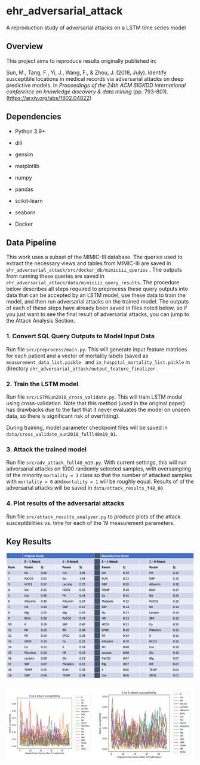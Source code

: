 # ehr_adversarial_attack
A reproduction study of adversarial attacks on a LSTM time series model

## Overview
This project aims to reproduce results originally published in:

Sun, M., Tang, F., Yi, J., Wang, F., & Zhou, J. (2018, July). Identify susceptible locations in medical records via adversarial attacks on deep predictive models. In *Proceedings of the 24th ACM SIGKDD international conference on knowledge discovery & data mining* (pp. 793-801). (https://arxiv.org/abs/1802.04822)



## Dependencies

* Python 3.9+

* dill

* gensim

* matplotlib

* numpy

* pandas

* scikit-learn

* seaborn

* Docker

  

## Data Pipeline

This work uses a subset of the MIMIC-III database. The queries used to extract the necessary views and tables from MIMIC-III are saved in `ehr_adversarial_attack/src/docker_db/mimiciii_queries` . The outputs from running these queries are saved in `ehr_adversarial_attack/data/mimiciii_query_results`. The procedure below describes all steps required to preprocess these query outputs into data that can be accepted by an LSTM model, use these data to train the model, and then run adversarial attacks on the trained model. The outputs of each of these steps have already been saved in files noted below, so if you just want to see the final result of adversarial attacks, you can jump to the Attack Analysis Section.

### 1. Convert SQL Query Outputs to Model Input Data

Run file `src/preprocess/main.py`. This will generate input feature matrices for each patient and a vector of mortality labels (saved as `measurement_data_list.pickle ` and `in_hospital_mortality_list.pickle` in directory `ehr_adversarial_attack/output_feature_finalizer`.

### 2. Train the LSTM model

Run file `src/LSTMSun2018_cross_validate.py`. This will train LSTM model using cross-validation. Note that this method (used in the original paper) has drawbacks due to the fact that it never evaluates the model on unseen data, so there is significant risk of overfitting).

During training, model parameter checkpoint files will be saved in `data/cross_validate_sun2018_fulll48m19_01`.

### 3. Attack the trained model

Run file `src/adv_attack_full48_m19.py`. With current settings, this will run adversarial attacks on 1000 randomly selected samples, with oversampling of the minority `mortality = 1` class so that the number of attacked samples with `mortality = 0` and`mortality = 1` will be roughly equal. Results of of the adversarial attacks will be saved in `data/attack_results_f48_00`

### 4. Plot results of the adversarial attacks

Run file `src/attack_results_analyzer.py` to produce plots of the attack susceptibilities vs. time for each of the 19 measurement parameters.



## Key Results





![](https://github.com/duanegoodner/ehr_adversarial_attack/blob/main/data/images/Table.png)



![](https://github.com/duanegoodner/ehr_adversarial_attack/blob/main/data/images/plots.png)



